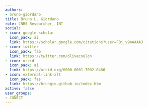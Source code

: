 ```yaml
---
authors:
- bruno-giordano
title: Bruno L. Giordano
role: CNRS Researcher, INT
social:
- icon: google-scholar
  icon_pack: ai
  link: https://scholar.google.com/citations?user=FBj_v9oAAAAJ
- icon: twitter
  icon_pack: fab
  link: https://twitter.com/olivecoulon
- icon: orcid
  icon_pack: ai
  link: https://orcid.org/0000-0001-7002-0486
- icon: external-link-alt
  icon_pack: fas
  link: https://brungio.github.io/index.htm
active: false
user_groups:
- CONECT
---
```

